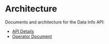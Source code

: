 Architecture
============

Documents and architecture for the Data Info API:

* [API Details](https://github.com/Data-Info-API/Architecture/blob/master/API.md)
* [Operator Document](https://github.com/Data-Info-API/Architecture/blob/master/Operator-side.md)
